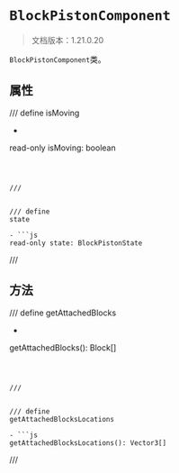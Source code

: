 # `BlockPistonComponent`

> 文档版本：1.21.0.20

`BlockPistonComponent`类。

## 属性

/// define
isMoving

- ```js
read-only isMoving: boolean
```



///


/// define
state

- ```js
read-only state: BlockPistonState
```



///


## 方法

/// define
getAttachedBlocks

- ```js
getAttachedBlocks(): Block[]
```



///


/// define
getAttachedBlocksLocations

- ```js
getAttachedBlocksLocations(): Vector3[]
```



///

